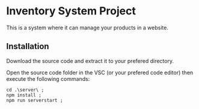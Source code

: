 # Inventory System Project

This is a system where it can manage your products in a website.

## Installation

Download the source code and extract it to your prefered directory.

Open the source code folder in the VSC (or your prefered code editor) then execute the following commands:

    cd .\server\ ;
    npm install ;
    npm run serverstart ;
